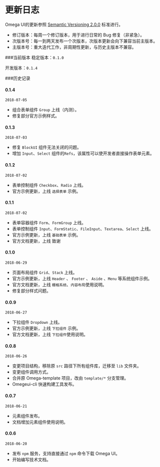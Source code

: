 # 更新日志
Omega UI的更新参照 [Semantic Versioning 2.0.0](https://semver.org/) 标准进行。

- 修订版本：每周一个修订版本，用于进行日常的 Bug 修复（非紧急）。
- 次版本号：每一到两天发布一个次版本，次版本更新会向下兼容当前主版本。
- 主版本号：重大迭代工作，非周期性更新，与历史主版本不兼容。

###当前版本
稳定版本：`0.1.0`

开发版本：`0.1.4`

###历史记录
#### 0.1.4
`2018-07-05`
* 组合表单组件 `Group` 上线（内测）。
* 修复部分官方示例样式。

#### 0.1.3
`2018-07-03`
* 修复 `BlockUI` 组件无法关闭的问题。
* 增加 `Input`、`Select` 组件的`Refs`，该属性可以使开发者直接操作表单元素。

#### 0.1.2
`2018-07-02`
* 表单控制组件 `Checkbox`、`Radio` 上线。
* 官方示例更新，上线 `选择表单` 示例。

#### 0.1.1
`2018-07-02`
* 表单容器组件 `Form`、`FormGroup` 上线。
* 表单控制组件 `Input`、`FormStatic`、`FileInput`、`Textarea`、`Select` 上线。
* 官方示例更新，上线 `基础表单` 示例。
* 官方文档更新，上线 致谢

#### 0.1.0
`2018-06-29`
* 页面布局组件 `Grid`、`Stack` 上线。
* 官方示例更新，上线 `Header` 、 `Footer` 、 `Aside` 、`Menu` 等系统组件示例。
* 官方文档更新，上线 `栅格系统`、`内容布局`使用说明。
* 修复部分样式问题。


#### 0.0.9
`2018-06-27`
* 下拉组件 `Dropdown` 上线。
* 官方示例更新，上线 `下拉组件` 示例。
* 官方文档更新，上线 `下拉组件`使用说明。

#### 0.0.8
`2018-06-26`
* 变更项目结构，移除原 `src` 路径下所有组件库，迁移至 `lib` 文件夹。
* 变更组件调用方式。
* 合并原 Omega-template 项目，改由 `template/*` 分支管理。
* Omegeui-cli 快速构建工具发布。

#### 0.0.7
`2018-06-21`
* 元素组件发布。
* 文档增加元素组件使用说明。

#### 0.0.6
`2018-06-20`
* 发布 `npm` 服务，支持直接通过 `npm` 命令下载 Omega UI。
* 开始编写技术文档。